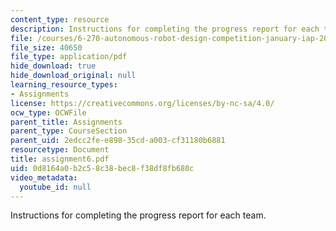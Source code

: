 ```yaml
---
content_type: resource
description: Instructions for completing the progress report for each team.
file: /courses/6-270-autonomous-robot-design-competition-january-iap-2005/0d8164a0b2c58c38bec8f38df8fb680c_assignment6.pdf
file_size: 40650
file_type: application/pdf
hide_download: true
hide_download_original: null
learning_resource_types:
- Assignments
license: https://creativecommons.org/licenses/by-nc-sa/4.0/
ocw_type: OCWFile
parent_title: Assignments
parent_type: CourseSection
parent_uid: 2edcc2fe-e898-35cd-a003-cf31180b6881
resourcetype: Document
title: assignment6.pdf
uid: 0d8164a0-b2c5-8c38-bec8-f38df8fb680c
video_metadata:
  youtube_id: null
---
```

Instructions for completing the progress report for each team.